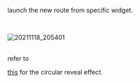 launch the new route from specific widget.

</br>

![20211118_205401](https://user-images.githubusercontent.com/43685413/142470244-1028aa5e-5f7f-42f5-b87b-47cedcb9f8e7.gif)

</br>
refer to

[this](https://github.com/qwert2603/circular_reveal_animation) for the circular reveal effect.
